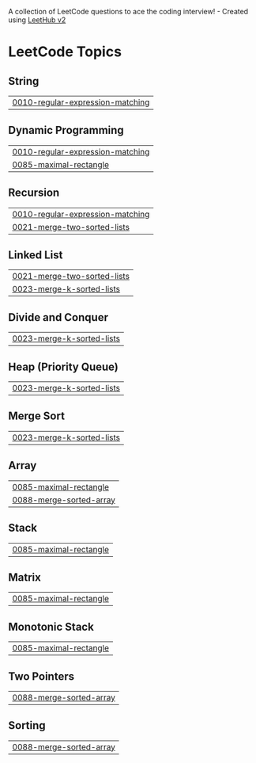 A collection of LeetCode questions to ace the coding interview! - Created using [LeetHub v2](https://github.com/arunbhardwaj/LeetHub-2.0)
<!---LeetCode Topics Start-->
# LeetCode Topics
## String
|  |
| ------- |
| [0010-regular-expression-matching](https://github.com/thiagosonego/LeetCode-Implementations/tree/master/0010-regular-expression-matching) |
## Dynamic Programming
|  |
| ------- |
| [0010-regular-expression-matching](https://github.com/thiagosonego/LeetCode-Implementations/tree/master/0010-regular-expression-matching) |
| [0085-maximal-rectangle](https://github.com/thiagosonego/LeetCode-Implementations/tree/master/0085-maximal-rectangle) |
## Recursion
|  |
| ------- |
| [0010-regular-expression-matching](https://github.com/thiagosonego/LeetCode-Implementations/tree/master/0010-regular-expression-matching) |
| [0021-merge-two-sorted-lists](https://github.com/thiagosonego/LeetCode-Implementations/tree/master/0021-merge-two-sorted-lists) |
## Linked List
|  |
| ------- |
| [0021-merge-two-sorted-lists](https://github.com/thiagosonego/LeetCode-Implementations/tree/master/0021-merge-two-sorted-lists) |
| [0023-merge-k-sorted-lists](https://github.com/thiagosonego/LeetCode-Implementations/tree/master/0023-merge-k-sorted-lists) |
## Divide and Conquer
|  |
| ------- |
| [0023-merge-k-sorted-lists](https://github.com/thiagosonego/LeetCode-Implementations/tree/master/0023-merge-k-sorted-lists) |
## Heap (Priority Queue)
|  |
| ------- |
| [0023-merge-k-sorted-lists](https://github.com/thiagosonego/LeetCode-Implementations/tree/master/0023-merge-k-sorted-lists) |
## Merge Sort
|  |
| ------- |
| [0023-merge-k-sorted-lists](https://github.com/thiagosonego/LeetCode-Implementations/tree/master/0023-merge-k-sorted-lists) |
## Array
|  |
| ------- |
| [0085-maximal-rectangle](https://github.com/thiagosonego/LeetCode-Implementations/tree/master/0085-maximal-rectangle) |
| [0088-merge-sorted-array](https://github.com/thiagosonego/LeetCode-Implementations/tree/master/0088-merge-sorted-array) |
## Stack
|  |
| ------- |
| [0085-maximal-rectangle](https://github.com/thiagosonego/LeetCode-Implementations/tree/master/0085-maximal-rectangle) |
## Matrix
|  |
| ------- |
| [0085-maximal-rectangle](https://github.com/thiagosonego/LeetCode-Implementations/tree/master/0085-maximal-rectangle) |
## Monotonic Stack
|  |
| ------- |
| [0085-maximal-rectangle](https://github.com/thiagosonego/LeetCode-Implementations/tree/master/0085-maximal-rectangle) |
## Two Pointers
|  |
| ------- |
| [0088-merge-sorted-array](https://github.com/thiagosonego/LeetCode-Implementations/tree/master/0088-merge-sorted-array) |
## Sorting
|  |
| ------- |
| [0088-merge-sorted-array](https://github.com/thiagosonego/LeetCode-Implementations/tree/master/0088-merge-sorted-array) |
<!---LeetCode Topics End-->